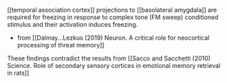 [[temporal association cortex]] projections to [[basolateral amygdala]] are required for freezing in response to complex tone (FM sweep) conditioned stimulus and their activation induces freezing.
* from [[Dalmay...Lezkus (2019) Neuron. A critical role for neocortical processing of threat memory]]

These findings contradict the results from [[Sacco and Sacchetti (2010) Science. Role of secondary sensory cortices in emotional memory retrieval in rats]]